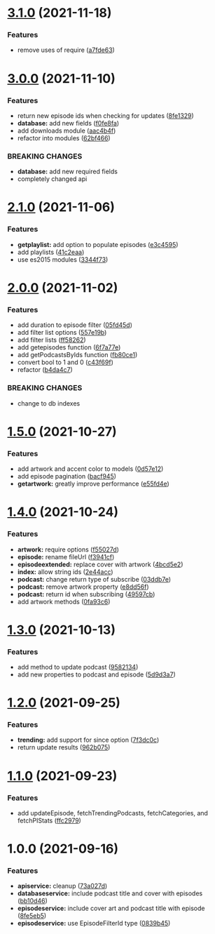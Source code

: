 # [3.1.0](https://github.com/garredow/foxcasts-core/compare/v3.0.0...v3.1.0) (2021-11-18)


### Features

* remove uses of require ([a7fde63](https://github.com/garredow/foxcasts-core/commit/a7fde63217d1a15245d7e0c0aaa91287c7d7009d))

# [3.0.0](https://github.com/garredow/foxcasts-core/compare/v2.1.0...v3.0.0) (2021-11-10)


### Features

* return new episode ids when checking for updates ([8fe1329](https://github.com/garredow/foxcasts-core/commit/8fe1329780fb0aa7c6ee6b547ae50503945f8a4b))
* **database:** add new fields ([f0fe8fa](https://github.com/garredow/foxcasts-core/commit/f0fe8fa22e3ddbaa8f1308f18bb93b79b4976751))
* add downloads module ([aac4b4f](https://github.com/garredow/foxcasts-core/commit/aac4b4f06188b045f6fb97bb39d2e56d6df4e169))
* refactor into modules ([62bf466](https://github.com/garredow/foxcasts-core/commit/62bf46685f3f091c4481054d0a7cf8660ba137cf))


### BREAKING CHANGES

* **database:** add new required fields
* completely changed api

# [2.1.0](https://github.com/garredow/foxcasts-core/compare/v2.0.0...v2.1.0) (2021-11-06)


### Features

* **getplaylist:** add option to populate episodes ([e3c4595](https://github.com/garredow/foxcasts-core/commit/e3c459505e4938daa136a0c0a8b979f349e6c912))
* add playlists ([41c2eaa](https://github.com/garredow/foxcasts-core/commit/41c2eaa9fd8b4e071b66dac08c7b93dfc032fe90))
* use es2015 modules ([3344f73](https://github.com/garredow/foxcasts-core/commit/3344f73a219fed4f68afe32481c984a25f819962))

# [2.0.0](https://github.com/garredow/foxcasts-core/compare/v1.5.0...v2.0.0) (2021-11-02)


### Features

* add duration to episode filter ([05fd45d](https://github.com/garredow/foxcasts-core/commit/05fd45d951e6fb67aafe9608d3a028514b5cb08e))
* add filter list options ([557e19b](https://github.com/garredow/foxcasts-core/commit/557e19b45604aac3cb23da4410b40ff732e2ca3b))
* add filter lists ([ff58262](https://github.com/garredow/foxcasts-core/commit/ff58262c82edd5caf76863630ace826d0e131718))
* add getepisodes function ([6f7a77e](https://github.com/garredow/foxcasts-core/commit/6f7a77eb79bf17a842096316022587e4b17c680f))
* add getPodcastsByIds function ([fb80ce1](https://github.com/garredow/foxcasts-core/commit/fb80ce156ce9c19cfef640510b5217b3d37f3389))
* convert bool to 1 and 0 ([c43f69f](https://github.com/garredow/foxcasts-core/commit/c43f69fda0eacbb2140e87b326b92da223d2ce65))
* refactor ([b4da4c7](https://github.com/garredow/foxcasts-core/commit/b4da4c7472c4ab337cf7ac595890d5a6c6c350c8))


### BREAKING CHANGES

* change to db indexes

# [1.5.0](https://github.com/garredow/foxcasts-core/compare/v1.4.0...v1.5.0) (2021-10-27)


### Features

* add artwork and accent color to models ([0d57e12](https://github.com/garredow/foxcasts-core/commit/0d57e1260fd05f29361363c4c273d26c21b07be0))
* add episode pagination ([bacf945](https://github.com/garredow/foxcasts-core/commit/bacf94592a512bd53d0ee505c0c4d3a7deab4852))
* **getartwork:** greatly improve performance ([e55fd4e](https://github.com/garredow/foxcasts-core/commit/e55fd4edbedefc421ec467d7a078bb223b2e19d6))

# [1.4.0](https://github.com/garredow/foxcasts-core/compare/v1.3.0...v1.4.0) (2021-10-24)


### Features

* **artwork:** require options ([f55027d](https://github.com/garredow/foxcasts-core/commit/f55027dc69eb6a284dbe0643cc5638bfb343a3dd))
* **episode:** rename fileUrl ([f3941cf](https://github.com/garredow/foxcasts-core/commit/f3941cffffcfa0f14148ab01bc5ba1423100a9a5))
* **episodeextended:** replace cover with artwork ([4bcd5e2](https://github.com/garredow/foxcasts-core/commit/4bcd5e21bd978550a13bd7f6e747459aa1ea2878))
* **index:** allow string ids ([2e44acc](https://github.com/garredow/foxcasts-core/commit/2e44acc433a6ea17e3a0131469c69550ca530fad))
* **podcast:** change return type of subscribe ([03ddb7e](https://github.com/garredow/foxcasts-core/commit/03ddb7e509df042b39c2e5e1286f61713cb0206e))
* **podcast:** remove artwork property ([e8dd56f](https://github.com/garredow/foxcasts-core/commit/e8dd56fd94a6d29d308d086f1e128d0616573d81))
* **podcast:** return id when subscribing ([49597cb](https://github.com/garredow/foxcasts-core/commit/49597cbe2588210245b43b30826a4ecbd17d8fe7))
* add artwork methods ([0fa93c6](https://github.com/garredow/foxcasts-core/commit/0fa93c611c3958ded9164ebdd0092f2a68146a7e))

# [1.3.0](https://github.com/garredow/foxcasts-core/compare/v1.2.0...v1.3.0) (2021-10-13)


### Features

* add method to update podcast ([9582134](https://github.com/garredow/foxcasts-core/commit/95821345caa82bc8eaf16a996df956735dfc120e))
* add new properties to podcast and episode ([5d9d3a7](https://github.com/garredow/foxcasts-core/commit/5d9d3a712e007ce79b03c0e0323eebf458f6bf83))

# [1.2.0](https://github.com/garredow/foxcasts-core/compare/v1.1.0...v1.2.0) (2021-09-25)


### Features

* **trending:** add support for since option ([7f3dc0c](https://github.com/garredow/foxcasts-core/commit/7f3dc0cdf24cb1be1880cb9b0f24c8a8fcc98a39))
* return update results ([962b075](https://github.com/garredow/foxcasts-core/commit/962b075f999c3ff55e248d5e2de8c833a711a718))

# [1.1.0](https://github.com/garredow/foxcasts-core/compare/v1.0.0...v1.1.0) (2021-09-23)


### Features

* add updateEpisode, fetchTrendingPodcasts, fetchCategories, and fetchPIStats ([ffc2979](https://github.com/garredow/foxcasts-core/commit/ffc2979783baf1504c1730d67731e2679bcfd627))

# 1.0.0 (2021-09-16)


### Features

* **apiservice:** cleanup ([73a027d](https://github.com/garredow/foxcasts-core/commit/73a027d0928d486509109162883c5bb13e35306a))
* **databaseservice:** include podcast title and cover with episodes ([bb10d46](https://github.com/garredow/foxcasts-core/commit/bb10d46e1e9150b48ddb4070cbaee93f85de1917))
* **episodeservice:** include cover art and podcast title with episode ([8fe5eb5](https://github.com/garredow/foxcasts-core/commit/8fe5eb5651bf256481ae7bd15611ec66eeaa4da3))
* **episodeservice:** use EpisodeFilterId type ([0839b45](https://github.com/garredow/foxcasts-core/commit/0839b45d9fc6cb8cfd68e808dff0f399f7b37766))
